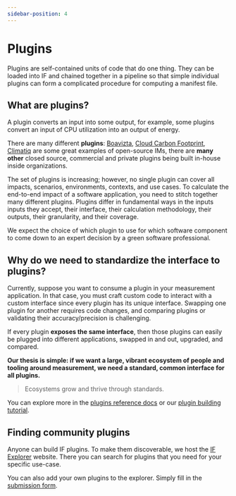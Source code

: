 ```yaml
---
sidebar-position: 4
---
```

# Plugins

Plugins are self-contained units of code that do one thing. They can be loaded into IF and chained together in a pipeline so that simple individual plugins can form a complicated procedure for computing a manifest file.

## What are plugins?

A plugin converts an input into some output, for example, some plugins convert an input of CPU utilization into an output of energy.

There are many different **plugins**: [Boavizta](https://dataviz.boavizta.org/), [Cloud Carbon Footprint](https://github.com/cloud-carbon-footprint/ccf-coefficients), [Climatiq](https://www.climatiq.io/data) are some great examples of open-source IMs, there are **many other** closed source, commercial and private plugins being built in-house inside organizations.

The set of plugins is increasing; however, no single plugin can cover all impacts, scenarios, environments, contexts, and use cases. To calculate the end-to-end impact of a software application, you need to stitch together many different plugins. Plugins differ in fundamental ways in the inputs inputs they accept, their interface, their calculation methodology, their outputs, their granularity, and their coverage. 
	
We expect the choice of which plugin to use for which software component to come down to an expert decision by a green software professional.

## Why do we need to standardize the interface to plugins?

Currently, suppose you want to consume a plugin in your measurement application. In that case, you must craft custom code to interact with a custom interface since every plugin has its unique interface. Swapping one plugin for another requires code changes, and comparing plugins or validating their accuracy/precision is challenging. 

If every plugin **exposes the same interface**, then those plugins can easily be plugged into different applications, swapped in and out, upgraded, and compared. 

**Our thesis is simple: if we want a large, vibrant ecosystem of people and tooling around measurement, we need a standard, common interface for all plugins.**

> Ecosystems grow and thrive through standards.

You can explore more in the [plugins reference docs](../reference/plugins.md) or our [plugin building tutorial](../developers/how-to-build-plugins.md).

## Finding community plugins

Anyone can build IF plugins. To make them discoverable, we host the [IF Explorer](https://explorer.if.greensoftware.foundation) website. There you can search for plugins that you need for your specific use-case.

You can also add your own plugins to the explorer. Simply fill in the [submission form](https://wiki.greensoftware.foundation/how-to-add-plugins).
